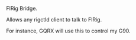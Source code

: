 FlRig Bridge.

Allows any rigctld client to talk to FlRig.

For instance, GQRX will use this to control my G90.
